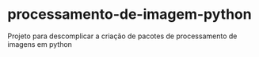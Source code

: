 # processamento-de-imagem-python
Projeto para descomplicar a criação de pacotes de processamento de imagens em python
